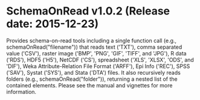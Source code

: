 SchemaOnRead v1.0.2 (Release date: 2015-12-23)
==============

Provides schema-on-read tools including a single function call (e.g., schemaOnRead("filename")) that reads text ('TXT'), comma separated value ('CSV'), raster image ('BMP', 'PNG', 'GIF', 'TIFF', and 'JPG'), R data ('RDS'), HDF5 ('H5'), NetCDF ('CS'), spreadsheet ('XLS', 'XLSX', 'ODS', and 'DIF'), Weka Attribute-Relation File Format ('ARFF'), Epi Info ('REC'), SPSS ('SAV'), Systat ('SYS'), and Stata ('DTA') files. It also recursively reads folders (e.g., schemaOnRead("folder")), returning a nested list of the contained elements. Please see the manual and vignettes for more information.
